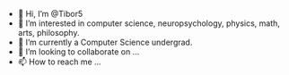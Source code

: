 - 👋 Hi, I’m @Tibor5
- 👀 I’m interested in computer science, neuropsychology, physics, math, arts, philosophy.
- 🌱 I’m currently a Computer Science undergrad. 
- 💞️ I’m looking to collaborate on ...
- 📫 How to reach me ...
